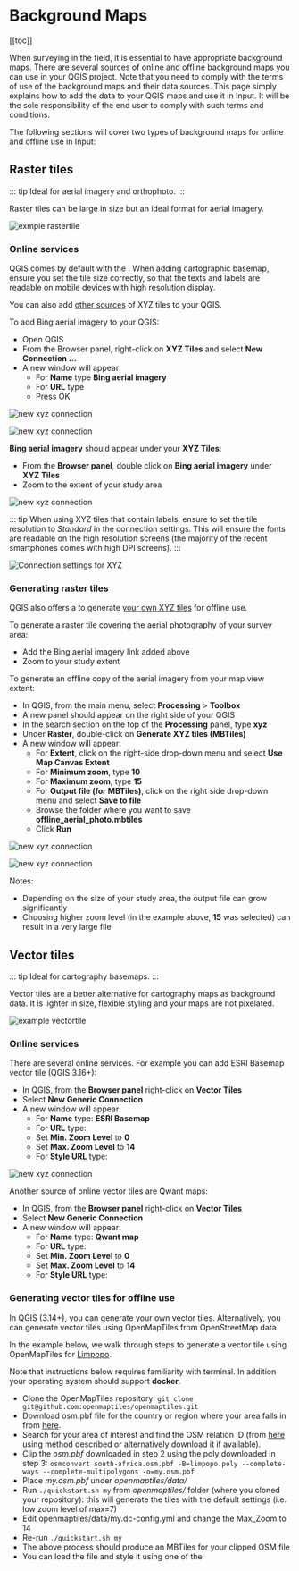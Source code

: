 # Background Maps
[[toc]]

When surveying in the field, it is essential to have appropriate background maps. There are several sources of online and offline background maps you can use in your QGIS project. Note that you need to comply with the terms of use of the background maps and their data sources. This page simply explains how to add the data to your QGIS maps and use it in Input. It will be the sole responsibility of the end user to comply with such terms and conditions.

The following sections will cover two types of background maps for online and offline use in Input:

## Raster tiles 

::: tip
Ideal for aerial imagery and orthophoto.
:::

Raster tiles can be large in size but an ideal format for aerial imagery.

![exmple rastertile](./example_rastertile.png)

### Online services

QGIS comes by default with the <QGISHelp ver="3.10" link="user_manual/managing_data_source/opening_data.html?highlight=xyz#using-xyz-tile-services" text="OpenStreetMap online services for XYZ tiles" />. When adding cartographic basemap, ensure you set the tile size correctly, so that the texts and labels are readable on mobile devices with high resolution display.

You can also add [other sources](https://gis.stackexchange.com/questions/20191/adding-basemaps-from-google-or-bing-in-qgis/217670#217670) of XYZ tiles to your QGIS.

To add Bing aerial imagery to your QGIS:

- Open QGIS
- From the Browser panel, right-click on **XYZ Tiles** and select **New Connection ...**
- A new window will appear:
  - For **Name** type **Bing aerial imagery**
  - For **URL** type *<NoSpellcheck id="http://ecn.t3.tiles.virtualearth.net/tiles/a{q}.jpeg?g=1" />*
  - Press OK

![new xyz connection](./qgis_xyz_connection1.png)

![new xyz connection](./qgis_xyz_connection2.png)


**Bing aerial imagery** should appear under your **XYZ Tiles**:
- From the **Browser panel**, double click on **Bing aerial imagery** under **XYZ Tiles**
- Zoom to the extent of your study area

![new xyz connection](./qgis_xyz_online.png)

::: tip
When using XYZ tiles that contain labels, ensure to set the tile resolution to *Standard* in the connection settings. This will ensure the fonts are readable on the high resolution screens (the majority of the recent smartphones comes with high DPI screens).
:::

![Connection settings for XYZ](./xyz_settings.png)

### Generating raster tiles

QGIS also offers a <QGISHelp ver="3.10" link="user_manual/processing_algs/qgis/rastertools.html" text="processing algorithm" /> to generate [your own XYZ tiles](https://ocw.un-ihe.org/mod/book/tool/print/index.php?id=5497&chapterid=491) for offline use.

To generate a raster tile covering the aerial photography of your survey area:
  - Add the Bing aerial imagery link added above
  - Zoom to your study extent

To generate an offline copy of the aerial imagery from your map view extent:
  - In QGIS, from the main menu, select **Processing** > **Toolbox**
  - A new panel should appear on the right side of your QGIS
  - In the search section on the top of the **Processing** panel, type **xyz**
  - Under **Raster**, double-click on **Generate XYZ tiles (MBTiles)**
  - A new window will appear:
    - For **Extent**, click on the right-side drop-down menu and select **Use Map Canvas Extent**
    - For **Minimum zoom**, type **10**
    - For **Maximum zoom**, type **15**
    - For **Output file (for MBTiles)**, click on the right side drop-down menu and select **Save to file**
    - Browse the folder where you want to save **offline_aerial_photo.mbtiles**
    - Click **Run**

![new xyz connection](./qgis_xyz_gen_mbtiles1.png)

![new xyz connection](./qgis_xyz_gen_mbtiles2.png)

Notes:
  - Depending on the size of your study area, the output file can grow significantly
  - Choosing higher zoom level (in the example above, **15** was selected) can result in a very large file

## Vector tiles

::: tip
Ideal for cartography basemaps. 
:::

Vector tiles are a better alternative for cartography maps as background data. It is lighter in size, flexible styling and your maps are not pixelated. 

![example vectortile](./example_vectortile.png)

### Online services

There are several online services. For example you can add ESRI Basemap vector tile (QGIS 3.16+):

- In QGIS, from the **Browser panel** right-click on **Vector Tiles**
- Select **New Generic Connection**
- A new window will appear:
    - For **Name** type: **ESRI Basemap**
    - For **URL** type: **<NoSpellcheck id="https://basemaps.arcgis.com/v1/arcgis/rest/services/World_Basemap/VectorTileServer/tile/{z}/{y}/{x}.pbf" />**
    - Set **Min. Zoom Level** to **0**
    - Set **Max. Zoom Level** to **14**
    - For **Style URL** type: **<NoSpellcheck id="https://basemaps.arcgis.com/b2/arcgis/rest/services/World_Basemap/VectorTileServer/resources/styles/root.json" />**

![new xyz connection](./qgis_xyz_gen_vectortile.png)

Another source of online vector tiles are Qwant maps:
- In QGIS, from the **Browser panel** right-click on **Vector Tiles**
- Select **New Generic Connection**
- A new window will appear:
    - For **Name** type: **Qwant map**
    - For **URL** type: **<NoSpellcheck id="https://www.qwant.com/maps/tiles/ozbasemap/{z}/{x}/{y}.pbf" />**
    - Set **Min. Zoom Level** to **0**
    - Set **Max. Zoom Level** to **14**
    - For **Style URL** type: **<NoSpellcheck id="https://raw.githubusercontent.com/QwantResearch/qwant-basic-gl-style/master/style.json" />**

### Generating vector tiles for offline use
In QGIS (3.14+), you can generate your own vector tiles. Alternatively, you can generate vector tiles using OpenMapTiles from OpenStreetMap data.

In the example below, we walk through steps to generate a vector tile using OpenMapTiles for [Limpopo](https://www.openstreetmap.org/relation/349547#map=7/-24.367/29.982).

Note that instructions below requires familiarity with terminal. In addition your operating system should support **docker**.
  - Clone the OpenMapTiles repository: `git clone git@github.com:openmaptiles/openmaptiles.git`
  - Download osm.pbf file for the country or region where your area falls in from [here](https://download.geofabrik.de/).
  - Search for your area of interest and find the OSM relation ID (from [here](https://nominatim.openstreetmap.org/) using method described <GitHubRepo id="JamesChevalier/cities" desc="here" /> or alternatively download it <GitHubRepo id="JamesChevalier/" desc="from this git repository" /> if available).
  - Clip the *osm.pbf* downloaded in step 2 using the poly downloaded in step 3:
  `osmconvert south-africa.osm.pbf -B=limpopo.poly --complete-ways --complete-multipolygons -o=my.osm.pbf`
  - Place *my.osm.pbf* under *openmaptiles/data/*
  - Run `./quickstart.sh my` from *openmaptiles/* folder (where you cloned your repository): this will generate the tiles with the default settings (i.e. low zoom level of max=7)
  - Edit openmaptiles/data/my.dc-config.yml and change the Max_Zoom to 14
  - Re-run `./quickstart.sh my`
  - The above process should produce an MBTiles for your clipped OSM file
  - You can load the file and style it using one of the <GitHubRepo id="openmaptiles/osm-bright-gl-style" desc="OpenMapTiles styles" />
